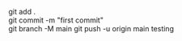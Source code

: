 git add .                                                                 
git commit -m "first commit"                                                                      
git branch -M main
git push -u origin main
testing